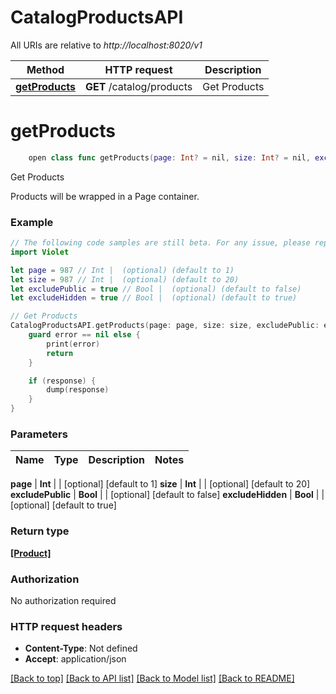 # CatalogProductsAPI

All URIs are relative to *http://localhost:8020/v1*

Method | HTTP request | Description
------------- | ------------- | -------------
[**getProducts**](CatalogProductsAPI.md#getproducts) | **GET** /catalog/products | Get Products


# **getProducts**
```swift
    open class func getProducts(page: Int? = nil, size: Int? = nil, excludePublic: Bool? = nil, excludeHidden: Bool? = nil, completion: @escaping (_ data: [Product]?, _ error: Error?) -> Void)
```

Get Products

Products will be wrapped in a Page container.

### Example
```swift
// The following code samples are still beta. For any issue, please report via http://github.com/OpenAPITools/openapi-generator/issues/new
import Violet

let page = 987 // Int |  (optional) (default to 1)
let size = 987 // Int |  (optional) (default to 20)
let excludePublic = true // Bool |  (optional) (default to false)
let excludeHidden = true // Bool |  (optional) (default to true)

// Get Products
CatalogProductsAPI.getProducts(page: page, size: size, excludePublic: excludePublic, excludeHidden: excludeHidden) { (response, error) in
    guard error == nil else {
        print(error)
        return
    }

    if (response) {
        dump(response)
    }
}
```

### Parameters

Name | Type | Description  | Notes
------------- | ------------- | ------------- | -------------
 
 
 
 **page** | **Int** |  | [optional] [default to 1]
 **size** | **Int** |  | [optional] [default to 20]
 **excludePublic** | **Bool** |  | [optional] [default to false]
 **excludeHidden** | **Bool** |  | [optional] [default to true]

### Return type

[**[Product]**](Product.md)

### Authorization

No authorization required

### HTTP request headers

 - **Content-Type**: Not defined
 - **Accept**: application/json

[[Back to top]](#) [[Back to API list]](../README.md#documentation-for-api-endpoints) [[Back to Model list]](../README.md#documentation-for-models) [[Back to README]](../README.md)

